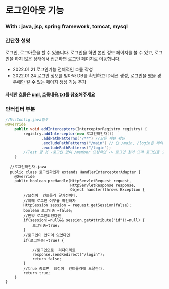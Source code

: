 # 로그인아웃 기능
### With : java, jsp, spring framework, tomcat, mysql
### 간단한 설명
로그인, 로그아웃을 할 수 있습니다. 로그인을 하면 본인 정보 페이지를 볼 수 있고, 로그인을 하지 않은 상태에서 접근하면 로그인 페이지로 이동합니다.
- 2022.01.21 로그인기능 전체적인 흐름 작성
- 2022.01.24 로그인 정보를 받아와 DB를 확인하고 ID세션 생성, 로그인을 했을 경우에만 갈 수 있는 페이지 생성 기능 추가

#### 자세한 흐름은 [uml, 흐름내용.txt]를 참조해주세요
### 인터셉터 부분
```java
//MvcConfig.java일부
@Override
	public void addInterceptors(InterceptorRegistry registry) {
		registry.addInterceptor(new 로그인확인자())
		        .addPathPatterns("/**") //모든 패턴 확인
		        .excludePathPatterns("/main") // 단 /main, /login은 제외
		        .excludePathPatterns("/login");		
		//Test 할 것 -로그인 없이 /member 요청하면 -> 로그인 창이 뜨며 로그인을 요청함  
	}
```
```
  //로그인확인자.java
  public class 로그인확인자 extends HandlerInterceptorAdapter {
	@Override
	public boolean preHandle(HttpServletRequest request, 
			                 HttpServletResponse response, 
			                 Object handler)throws Exception {
		//요청이  컨트롤러 닿기전이다.
		//이때 로그인 여부를 확인하자
		HttpSession session = request.getSession(false);
		boolean 로그인중 =false;
		//만약 로그인되었다면
		if(session!=null&& session.getAttribute("id")!=null) {
			로그인중=true;
		}
		//로그인이 안되어 있었다면
		if(로그인중!=true) {
			
			//로그인으로  리다이렉트
			response.sendRedirect("/login");
			return false;
		}
		//true 종료면  요청이  컨트롤러에 도달한다.
		return true;
	}
}

```
[uml, 흐름내용.txt]: https://github.com/pengnim/studySpring/tree/main/%EB%A1%9C%EA%B7%B8%EC%9D%B8%EA%B4%80%EB%A6%AC/docu
